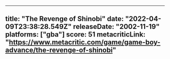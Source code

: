 
---
title: "The Revenge of Shinobi"
date: "2022-04-09T23:38:28.549Z"
releaseDate: "2002-11-19"
platforms: ["gba"]
score: 51
metacriticLink: "https://www.metacritic.com/game/game-boy-advance/the-revenge-of-shinobi"
---
